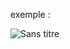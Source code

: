 exemple :

![Sans titre](https://github.com/fk-crafter/html-css-js-other/assets/127132293/726423e9-e529-4482-9a5f-5410827c9719)
